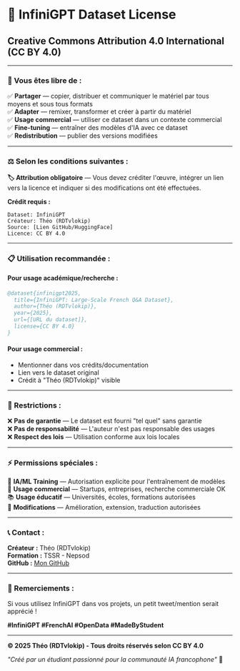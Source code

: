 # 📜 InfiniGPT Dataset License

## **Creative Commons Attribution 4.0 International (CC BY 4.0)**

---

### **🎯 Vous êtes libre de :**

✅ **Partager** — copier, distribuer et communiquer le matériel par tous moyens et sous tous formats  
✅ **Adapter** — remixer, transformer et créer à partir du matériel  
✅ **Usage commercial** — utiliser ce dataset dans un contexte commercial  
✅ **Fine-tuning** — entraîner des modèles d'IA avec ce dataset  
✅ **Redistribution** — publier des versions modifiées  

---

### **⚖️ Selon les conditions suivantes :**

**🏷️ Attribution obligatoire** — Vous devez créditer l'œuvre, intégrer un lien vers la licence et indiquer si des modifications ont été effectuées.

**Crédit requis :**
```
Dataset: InfiniGPT
Créateur: Théo (RDTvlokip)
Source: [Lien GitHub/HuggingFace]
Licence: CC BY 4.0
```

---

### **📋 Utilisation recommandée :**

#### **Pour usage académique/recherche :**
```bibtex
@dataset{infinigpt2025,
  title={InfiniGPT: Large-Scale French Q&A Dataset},
  author={Théo (RDTvlokip)},
  year={2025},
  url={[URL du dataset]},
  license={CC BY 4.0}
}
```

#### **Pour usage commercial :**
- Mentionner dans vos crédits/documentation
- Lien vers le dataset original
- Crédit à "Théo (RDTvlokip)" visible

---

### **🚫 Restrictions :**

❌ **Pas de garantie** — Le dataset est fourni "tel quel" sans garantie  
❌ **Pas de responsabilité** — L'auteur n'est pas responsable des usages  
❌ **Respect des lois** — Utilisation conforme aux lois locales  

---

### **⚡ Permissions spéciales :**

🤖 **IA/ML Training** — Autorisation explicite pour l'entraînement de modèles  
🏢 **Usage commercial** — Startups, entreprises, recherche commerciale OK  
📚 **Usage éducatif** — Universités, écoles, formations autorisées  
🔄 **Modifications** — Amélioration, extension, traduction autorisées  

---

### **📞 Contact :**

**Créateur :** Théo (RDTvlokip)  
**Formation :** TSSR - Nepsod  
**GitHub :** [Mon GitHub](https://github.com/RDTvlokip)

---

### **🎉 Remerciements :**

Si vous utilisez InfiniGPT dans vos projets, un petit tweet/mention serait apprécié ! 

**#InfiniGPT #FrenchAI #OpenData #MadeByStudent**

---

**© 2025 Théo (RDTvlokip) - Tous droits réservés selon CC BY 4.0**

*"Créé par un étudiant passionné pour la communauté IA francophone"* 🚀
